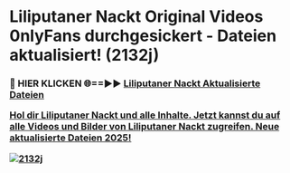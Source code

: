 # Liliputaner Nackt Original Videos 0nlyFans durchgesickert - Dateien aktualisiert! (2132j)

<h3>🔴 HIER KLICKEN 🌐==►► <a href="https://tinyurl.com/h6vf6nb8" rel="nofollow">Liliputaner Nackt Aktualisierte Dateien

Hol dir Liliputaner Nackt und alle Inhalte. Jetzt kannst du auf alle Videos und Bilder von Liliputaner Nackt zugreifen. Neue aktualisierte Dateien 2025!

[![2132j](https://i.imgur.com/sD4kR3V.gif)](https://tinyurl.com/h6vf6nb8)
